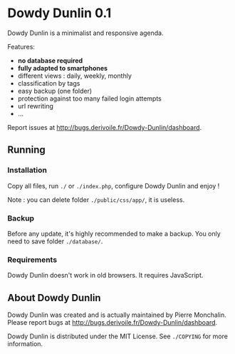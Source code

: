 Dowdy Dunlin 0.1
================

Dowdy Dunlin is a minimalist and responsive agenda.

Features:

- **no database required**
- **fully adapted to smartphones**
- different views : daily, weekly, monthly
- classification by tags
- easy backup (one folder)
- protection against too many failed login attempts
- url rewriting
- …

Report issues at <http://bugs.derivoile.fr/Dowdy-Dunlin/dashboard>.

## Running

### Installation

Copy all files, run `./` or `./index.php`, configure Dowdy Dunlin and enjoy !

Note : you can delete folder `./public/css/app/`, it is useless.

### Backup

Before any update, it's highly recommended to make a backup. You only need to
save folder `./database/`.

### Requirements

Dowdy Dunlin doesn't work in old browsers. It requires JavaScript.

## About Dowdy Dunlin

Dowdy Dunlin was created and is actually maintained by Pierre Monchalin. Please
report bugs at <http://bugs.derivoile.fr/Dowdy-Dunlin/dashboard>.

Dowdy Dunlin is distributed under the MIT License. See `./COPYING` for more
information.
